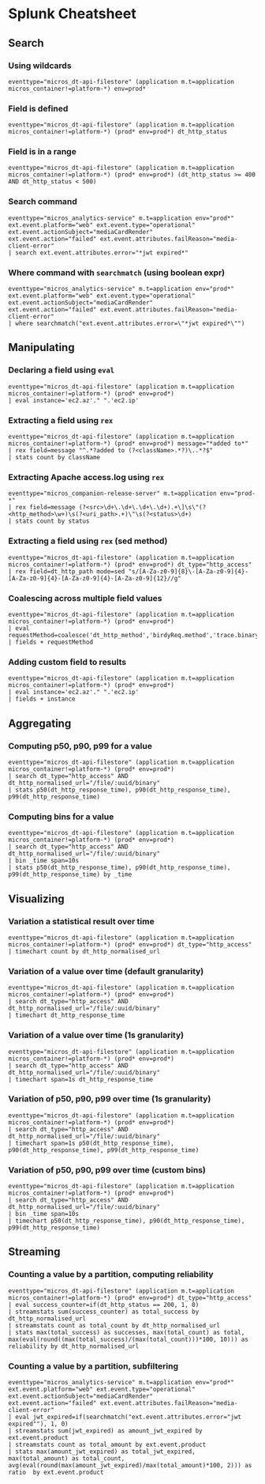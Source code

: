 # Splunk Cheatsheet

## Search

### Using wildcards

```splunk
eventtype="micros_dt-api-filestore" (application m.t=application micros_container!=platform-*) env=prod*
```

### Field is defined

```splunk
eventtype="micros_dt-api-filestore" (application m.t=application micros_container!=platform-*) (prod* env=prod*) dt_http_status
```

### Field is in a range

```splunk
eventtype="micros_dt-api-filestore" (application m.t=application micros_container!=platform-*) (prod* env=prod*) (dt_http_status >= 400 AND dt_http_status < 500)
```

### Search command

```splunk
eventtype="micros_analytics-service" m.t=application env="prod*" ext.event.platform="web" ext.event.type="operational" ext.event.actionSubject="mediaCardRender"
ext.event.action="failed" ext.event.attributes.failReason="media-client-error"
| search ext.event.attributes.error="*jwt expired*"
```

### Where command with `searchmatch` (using boolean expr)

```splunk
eventtype="micros_analytics-service" m.t=application env="prod*" ext.event.platform="web" ext.event.type="operational" ext.event.actionSubject="mediaCardRender"
ext.event.action="failed" ext.event.attributes.failReason="media-client-error"
| where searchmatch("ext.event.attributes.error=\"*jwt expired*\"")
```

## Manipulating

### Declaring a field using `eval`

```splunk
eventtype="micros_dt-api-filestore" (application m.t=application micros_container!=platform-*) (prod* env=prod*)
| eval instance='ec2.az'." ".'ec2.ip'
```

### Extracting a field using `rex`

```splunk
eventtype="micros_dt-api-filestore" (application m.t=application micros_container!=platform-*) (prod* env=prod*) message="*added to*"
| rex field=message "^.*?added to (?<className>.*?)\..*?$"
| stats count by className
```

### Extracting Apache access.log using `rex`

```splunk
eventtype="micros_companion-release-server" m.t=application env="prod-*"
| rex field=message (?<src>\d+\.\d+\.\d+\.\d+).+\]\s\"(?<http_method>\w+)\s(?<uri_path>.+)\"\s(?<status>\d+)
| stats count by status
```

### Extracting a field using `rex` (sed method)

```splunk
eventtype="micros_dt-api-filestore" (application m.t=application micros_container!=platform-*) (prod* env=prod*) dt_type="http_access"
| rex field=dt_http_path mode=sed "s/[A-Za-z0-9]{8}\-[A-Za-z0-9]{4}-[A-Za-z0-9]{4}-[A-Za-z0-9]{4}-[A-Za-z0-9]{12}//g"
```

### Coalescing across multiple field values

```splunk
eventtype="micros_dt-api-filestore" (application m.t=application micros_container!=platform-*) (prod* env=prod*)
| eval requestMethod=coalesce('dt_http_method','birdyReq.method','trace.binary_annotations.http_method')
| fields + requestMethod
```

### Adding custom field to results

```splunk
eventtype="micros_dt-api-filestore" (application m.t=application micros_container!=platform-*) (prod* env=prod*)
| eval instance='ec2.az'." ".'ec2.ip'
| fields + instance
```

## Aggregating

### Computing p50, p90, p99 for a value

```splunk
eventtype="micros_dt-api-filestore" (application m.t=application micros_container!=platform-*) (prod* env=prod*)
| search dt_type="http_access" AND dt_http_normalised_url="/file/:uuid/binary"
| stats p50(dt_http_response_time), p90(dt_http_response_time), p99(dt_http_response_time)
```

### Computing bins for a value

```splunk
eventtype="micros_dt-api-filestore" (application m.t=application micros_container!=platform-*) (prod* env=prod*)
| search dt_type="http_access" AND dt_http_normalised_url="/file/:uuid/binary"
| bin _time span=10s
| stats p50(dt_http_response_time), p90(dt_http_response_time), p99(dt_http_response_time) by _time
```

## Visualizing

### Variation a statistical result over time

```splunk
eventtype="micros_dt-api-filestore" (application m.t=application micros_container!=platform-*) (prod* env=prod*) dt_type="http_access"
| timechart count by dt_http_normalised_url
```

### Variation of a value over time (default granularity)

```splunk
eventtype="micros_dt-api-filestore" (application m.t=application micros_container!=platform-*) (prod* env=prod*)
| search dt_type="http_access" AND dt_http_normalised_url="/file/:uuid/binary"
| timechart dt_http_response_time
```

### Variation of a value over time (1s granularity)

```splunk
eventtype="micros_dt-api-filestore" (application m.t=application micros_container!=platform-*) (prod* env=prod*)
| search dt_type="http_access" AND dt_http_normalised_url="/file/:uuid/binary"
| timechart span=1s dt_http_response_time
```

### Variation of p50, p90, p99 over time (1s granularity)

```splunk
eventtype="micros_dt-api-filestore" (application m.t=application micros_container!=platform-*) (prod* env=prod*)
| search dt_type="http_access" AND dt_http_normalised_url="/file/:uuid/binary"
| timechart span=1s p50(dt_http_response_time), p90(dt_http_response_time), p99(dt_http_response_time)
```

### Variation of p50, p90, p99 over time (custom bins)

```splunk
eventtype="micros_dt-api-filestore" (application m.t=application micros_container!=platform-*) (prod* env=prod*)
| search dt_type="http_access" AND dt_http_normalised_url="/file/:uuid/binary"
| bin _time span=10s
| timechart p50(dt_http_response_time), p90(dt_http_response_time), p99(dt_http_response_time)
```

## Streaming

### Counting a value by a partition, computing reliability

```splunk
eventtype="micros_dt-api-filestore" (application m.t=application micros_container!=platform-*) (prod* env=prod*) dt_type="http_access"
| eval success_counter=if(dt_http_status == 200, 1, 0)
| streamstats sum(success_counter) as total_success by dt_http_normalised_url
| streamstats count as total_count by dt_http_normalised_url
| stats max(total_success) as successes, max(total_count) as total, max(eval(round((max(total_success)/(max(total_count)))*100, 10))) as reliability by dt_http_normalised_url
```

### Counting a value by a partition, subfiltering

```splunk
eventtype="micros_analytics-service" m.t=application env="prod*"
ext.event.platform="web" ext.event.type="operational" ext.event.actionSubject="mediaCardRender"
ext.event.action="failed" ext.event.attributes.failReason="media-client-error"
| eval jwt_expired=if(searchmatch("ext.event.attributes.error="jwt expired""), 1, 0)
| streamstats sum(jwt_expired) as amount_jwt_expired by ext.event.product
| streamstats count as total_amount by ext.event.product
| stats max(amount_jwt_expired) as total_jwt_expired, max(total_amount) as total_count, avg(eval(round(max(amount_jwt_expired)/max(total_amount)*100, 2))) as ratio  by ext.event.product
```
